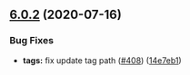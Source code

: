 ## [6.0.2](https://github.com/contentful/contentful-management.js/compare/v6.0.1...v6.0.2) (2020-07-16)


### Bug Fixes

* **tags:** fix update tag path ([#408](https://github.com/contentful/contentful-management.js/issues/408)) ([14e7eb1](https://github.com/contentful/contentful-management.js/commit/14e7eb146177806b87014758e0a3f858f64688e9))
